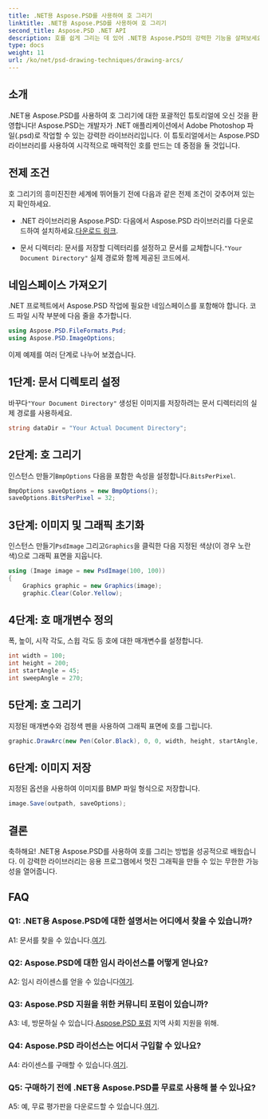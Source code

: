 ```yaml
---
title: .NET용 Aspose.PSD를 사용하여 호 그리기
linktitle: .NET용 Aspose.PSD를 사용하여 호 그리기
second_title: Aspose.PSD .NET API
description: 호를 쉽게 그리는 데 있어 .NET용 Aspose.PSD의 강력한 기능을 살펴보세요. 귀하의 응용 프로그램에서 놀라운 그래픽을 얻으려면 단계별 튜토리얼을 따르십시오.
type: docs
weight: 11
url: /ko/net/psd-drawing-techniques/drawing-arcs/
---
```

## 소개

.NET용 Aspose.PSD를 사용하여 호 그리기에 대한 포괄적인 튜토리얼에 오신 것을 환영합니다! Aspose.PSD는 개발자가 .NET 애플리케이션에서 Adobe Photoshop 파일(.psd)로 작업할 수 있는 강력한 라이브러리입니다. 이 튜토리얼에서는 Aspose.PSD 라이브러리를 사용하여 시각적으로 매력적인 호를 만드는 데 중점을 둘 것입니다.

## 전제 조건

호 그리기의 흥미진진한 세계에 뛰어들기 전에 다음과 같은 전제 조건이 갖추어져 있는지 확인하세요.

- .NET 라이브러리용 Aspose.PSD: 다음에서 Aspose.PSD 라이브러리를 다운로드하여 설치하세요.[다운로드 링크](https://releases.aspose.com/psd/net/).

-  문서 디렉터리: 문서를 저장할 디렉터리를 설정하고 문서를 교체합니다.`"Your Document Directory"` 실제 경로와 함께 제공된 코드에서.

## 네임스페이스 가져오기

.NET 프로젝트에서 Aspose.PSD 작업에 필요한 네임스페이스를 포함해야 합니다. 코드 파일 시작 부분에 다음 줄을 추가합니다.

```csharp
using Aspose.PSD.FileFormats.Psd;
using Aspose.PSD.ImageOptions;
```

이제 예제를 여러 단계로 나누어 보겠습니다.

## 1단계: 문서 디렉토리 설정

 바꾸다`"Your Document Directory"` 생성된 이미지를 저장하려는 문서 디렉터리의 실제 경로를 사용하세요.

```csharp
string dataDir = "Your Actual Document Directory";
```

## 2단계: 호 그리기

 인스턴스 만들기`BmpOptions` 다음을 포함한 속성을 설정합니다.`BitsPerPixel`.

```csharp
BmpOptions saveOptions = new BmpOptions();
saveOptions.BitsPerPixel = 32;
```

## 3단계: 이미지 및 그래픽 초기화

 인스턴스 만들기`PsdImage` 그리고`Graphics`을 클릭한 다음 지정된 색상(이 경우 노란색)으로 그래픽 표면을 지웁니다.

```csharp
using (Image image = new PsdImage(100, 100))
{
    Graphics graphic = new Graphics(image);
    graphic.Clear(Color.Yellow);
```

## 4단계: 호 매개변수 정의

폭, 높이, 시작 각도, 스윕 각도 등 호에 대한 매개변수를 설정합니다.

```csharp
int width = 100;
int height = 200;
int startAngle = 45;
int sweepAngle = 270;
```

## 5단계: 호 그리기

지정된 매개변수와 검정색 펜을 사용하여 그래픽 표면에 호를 그립니다.

```csharp
graphic.DrawArc(new Pen(Color.Black), 0, 0, width, height, startAngle, sweepAngle);
```

## 6단계: 이미지 저장

지정된 옵션을 사용하여 이미지를 BMP 파일 형식으로 저장합니다.

```csharp
image.Save(outpath, saveOptions);
```

## 결론

축하해요! .NET용 Aspose.PSD를 사용하여 호를 그리는 방법을 성공적으로 배웠습니다. 이 강력한 라이브러리는 응용 프로그램에서 멋진 그래픽을 만들 수 있는 무한한 가능성을 열어줍니다.

## FAQ

### Q1: .NET용 Aspose.PSD에 대한 설명서는 어디에서 찾을 수 있습니까?

 A1: 문서를 찾을 수 있습니다.[여기](https://reference.aspose.com/psd/net/).

### Q2: Aspose.PSD에 대한 임시 라이선스를 어떻게 얻나요?

 A2: 임시 라이센스를 얻을 수 있습니다[여기](https://purchase.aspose.com/temporary-license/).

### Q3: Aspose.PSD 지원을 위한 커뮤니티 포럼이 있습니까?

 A3: 네, 방문하실 수 있습니다.[Aspose.PSD 포럼](https://forum.aspose.com/c/psd/34) 지역 사회 지원을 위해.

### Q4: Aspose.PSD 라이선스는 어디서 구입할 수 있나요?

 A4: 라이센스를 구매할 수 있습니다.[여기](https://purchase.aspose.com/buy).

### Q5: 구매하기 전에 .NET용 Aspose.PSD를 무료로 사용해 볼 수 있나요?

 A5: 예, 무료 평가판을 다운로드할 수 있습니다.[여기](https://releases.aspose.com/).
